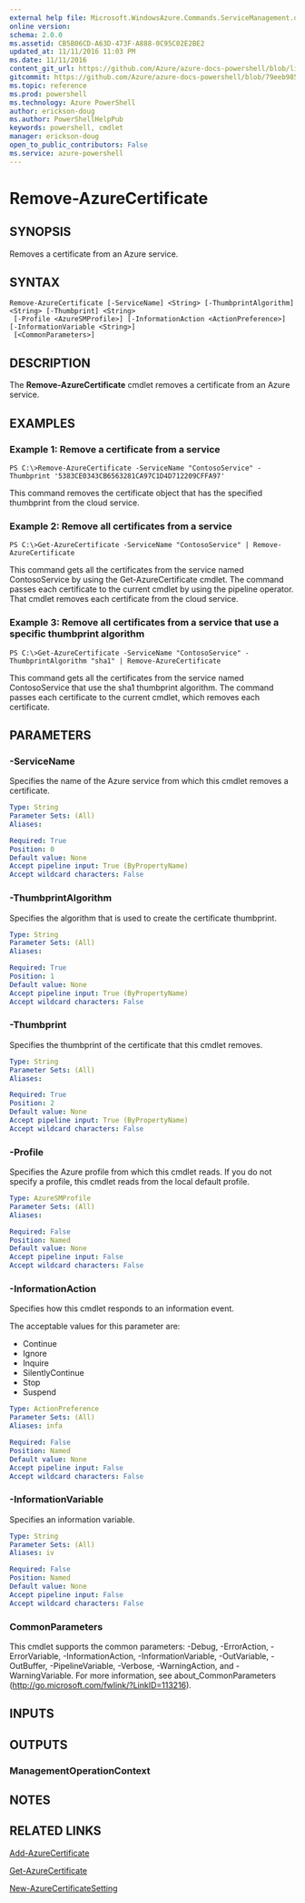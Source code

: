 ```yaml
---
external help file: Microsoft.WindowsAzure.Commands.ServiceManagement.dll-Help.xml
online version: 
schema: 2.0.0
ms.assetid: CB5B06CD-A63D-473F-A888-0C95C02E2BE2
updated_at: 11/11/2016 11:03 PM
ms.date: 11/11/2016
content_git_url: https://github.com/Azure/azure-docs-powershell/blob/live/azureps-cmdlets-docs/ServiceManagement/Azure.Service/v2.1.0/Remove-AzureCertificate.md
gitcommit: https://github.com/Azure/azure-docs-powershell/blob/79eeb985ea480979357fb4695832a0c3d29a48bf/azureps-cmdlets-docs/ServiceManagement/Azure.Service/v2.1.0/Remove-AzureCertificate.md
ms.topic: reference
ms.prod: powershell
ms.technology: Azure PowerShell
author: erickson-doug
ms.author: PowerShellHelpPub
keywords: powershell, cmdlet
manager: erickson-doug
open_to_public_contributors: False
ms.service: azure-powershell
---
```


# Remove-AzureCertificate

## SYNOPSIS
Removes a certificate from an Azure service.

## SYNTAX

```
Remove-AzureCertificate [-ServiceName] <String> [-ThumbprintAlgorithm] <String> [-Thumbprint] <String>
 [-Profile <AzureSMProfile>] [-InformationAction <ActionPreference>] [-InformationVariable <String>]
 [<CommonParameters>]
```

## DESCRIPTION
The **Remove-AzureCertificate** cmdlet removes a certificate from an Azure service.

## EXAMPLES

### Example 1: Remove a certificate from a service
```
PS C:\>Remove-AzureCertificate -ServiceName "ContosoService" -Thumbprint '5383CE0343CB6563281CA97C1D4D712209CFFA97'
```

This command removes the certificate object that has the specified thumbprint from the cloud service.

### Example 2: Remove all certificates from a service
```
PS C:\>Get-AzureCertificate -ServiceName "ContosoService" | Remove-AzureCertificate
```

This command gets all the certificates from the service named ContosoService by using the Get-AzureCertificate cmdlet.
The command passes each certificate to the current cmdlet by using the pipeline operator.
That cmdlet removes each certificate from the cloud service.

### Example 3: Remove all certificates from a service that use a specific thumbprint algorithm
```
PS C:\>Get-AzureCertificate -ServiceName "ContosoService" -ThumbprintAlgorithm "sha1" | Remove-AzureCertificate
```

This command gets all the certificates from the service named ContosoService that use the sha1 thumbprint algorithm.
The command passes each certificate to the current cmdlet, which removes each certificate.

## PARAMETERS

### -ServiceName
Specifies the name of the Azure service from which this cmdlet removes a certificate.

```yaml
Type: String
Parameter Sets: (All)
Aliases: 

Required: True
Position: 0
Default value: None
Accept pipeline input: True (ByPropertyName)
Accept wildcard characters: False
```

### -ThumbprintAlgorithm
Specifies the algorithm that is used to create the certificate thumbprint.

```yaml
Type: String
Parameter Sets: (All)
Aliases: 

Required: True
Position: 1
Default value: None
Accept pipeline input: True (ByPropertyName)
Accept wildcard characters: False
```

### -Thumbprint
Specifies the thumbprint of the certificate that this cmdlet removes.

```yaml
Type: String
Parameter Sets: (All)
Aliases: 

Required: True
Position: 2
Default value: None
Accept pipeline input: True (ByPropertyName)
Accept wildcard characters: False
```

### -Profile
Specifies the Azure profile from which this cmdlet reads.
If you do not specify a profile, this cmdlet reads from the local default profile.

```yaml
Type: AzureSMProfile
Parameter Sets: (All)
Aliases: 

Required: False
Position: Named
Default value: None
Accept pipeline input: False
Accept wildcard characters: False
```

### -InformationAction
Specifies how this cmdlet responds to an information event.

The acceptable values for this parameter are:

- Continue
- Ignore
- Inquire
- SilentlyContinue
- Stop
- Suspend

```yaml
Type: ActionPreference
Parameter Sets: (All)
Aliases: infa

Required: False
Position: Named
Default value: None
Accept pipeline input: False
Accept wildcard characters: False
```

### -InformationVariable
Specifies an information variable.

```yaml
Type: String
Parameter Sets: (All)
Aliases: iv

Required: False
Position: Named
Default value: None
Accept pipeline input: False
Accept wildcard characters: False
```

### CommonParameters
This cmdlet supports the common parameters: -Debug, -ErrorAction, -ErrorVariable, -InformationAction, -InformationVariable, -OutVariable, -OutBuffer, -PipelineVariable, -Verbose, -WarningAction, and -WarningVariable. For more information, see about_CommonParameters (http://go.microsoft.com/fwlink/?LinkID=113216).

## INPUTS

## OUTPUTS

### ManagementOperationContext

## NOTES

## RELATED LINKS

[Add-AzureCertificate](xref:ServiceManagement/Azure.Service/v2.1.0/Add-AzureCertificate.md)

[Get-AzureCertificate](xref:ServiceManagement/Azure.Service/v2.1.0/Get-AzureCertificate.md)

[New-AzureCertificateSetting](xref:ServiceManagement/Azure.Service/v2.1.0/New-AzureCertificateSetting.md)


